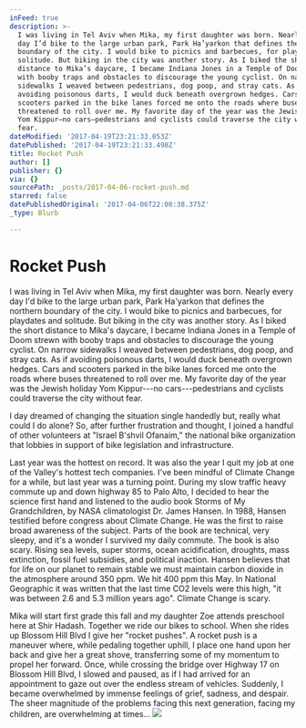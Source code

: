 ```yaml
---
inFeed: true
description: >-
  I was living in Tel Aviv when Mika, my first daughter was born. Nearly every
  day I’d bike to the large urban park, Park Ha’yarkon that defines the northern
  boundary of the city. I would bike to picnics and barbecues, for playdates and
  solitude. But biking in the city was another story. As I biked the short
  distance to Mika’s daycare, I became Indiana Jones in a Temple of Doom strewn
  with booby traps and obstacles to discourage the young cyclist. On narrow
  sidewalks I weaved between pedestrians, dog poop, and stray cats. As if
  avoiding poisonous darts, I would duck beneath overgrown hedges. Cars and
  scooters parked in the bike lanes forced me onto the roads where buses
  threatened to roll over me. My favorite day of the year was the Jewish holiday
  Yom Kippur—no cars—pedestrians and cyclists could traverse the city without
  fear.
dateModified: '2017-04-19T23:21:33.053Z'
datePublished: '2017-04-19T23:21:33.498Z'
title: Rocket Push
author: []
publisher: {}
via: {}
sourcePath: _posts/2017-04-06-rocket-push.md
starred: false
datePublishedOriginal: '2017-04-06T22:08:38.375Z'
_type: Blurb

---
```

# Rocket Push

I was living in Tel Aviv when Mika, my first daughter was born. Nearly every day I'd bike to the large urban park, Park Ha'yarkon that defines the northern boundary of the city. I would bike to picnics and barbecues, for playdates and solitude. But biking in the city was another story. As I biked the short distance to Mika's daycare, I became Indiana Jones in a Temple of Doom strewn with booby traps and obstacles to discourage the young cyclist. On narrow sidewalks I weaved between pedestrians, dog poop, and stray cats. As if avoiding poisonous darts, I would duck beneath overgrown hedges. Cars and scooters parked in the bike lanes forced me onto the roads where buses threatened to roll over me. My favorite day of the year was the Jewish holiday Yom Kippur---no cars---pedestrians and cyclists could traverse the city without fear.

I day dreamed of changing the situation single handedly but, really what could I do alone? So, after further frustration and thought, I joined a handful of other volunteers at "Israel B'shvil Ofanaim," the national bike organization that lobbies in support of bike legislation and infrastructure. 

Last year was the hottest on record. It was also the year I quit my job at one of the Valley's hottest tech companies. I've been mindful of Climate Change for a while, but last year was a turning point. During my slow traffic heavy commute up and down highway 85 to Palo Alto, I decided to hear the science first hand and listened to the audio book Storms of My Grandchildren, by NASA climatologist Dr. James Hansen. In 1988,  Hansen testified before congress about Climate Change. He was the first to raise broad awareness of the subject. Parts of the book are technical, very sleepy, and it's a wonder I survived my daily commute. The book is also scary. Rising sea levels, super storms, ocean acidification, droughts, mass extinction, fossil fuel subsidies, and political inaction. Hansen believes that for life on our planet to remain stable we must maintain carbon dioxide in the atmosphere around 350 ppm. We hit 400 ppm this May. In National Geographic it was written that the last time CO2 levels were this high, "it was between 2.6 and 5.3 million years ago". Climate Change is scary. 

Mika will start first grade this fall and my daughter Zoe attends preschool here at Shir Hadash. Together we ride our bikes to school. When she rides up Blossom Hill Blvd I give her "rocket pushes". A rocket push is a maneuver where, while pedaling together uphill, I place one hand upon her back and give her a great shove, transferring some of my momentum to propel her forward. Once, while crossing the bridge over Highway 17 on Blossom Hill Blvd, I slowed and paused, as if I had arrived for an appointment to gaze out over the endless stream of vehicles. Suddenly, I became overwhelmed by immense feelings of grief, sadness, and despair. The sheer magnitude of the problems facing this next generation, facing my children, are overwhelming at times... ![](https://the-grid-user-content.s3-us-west-2.amazonaws.com/eeff0d25-930a-4c05-b396-7592b3e1c553.jpg)